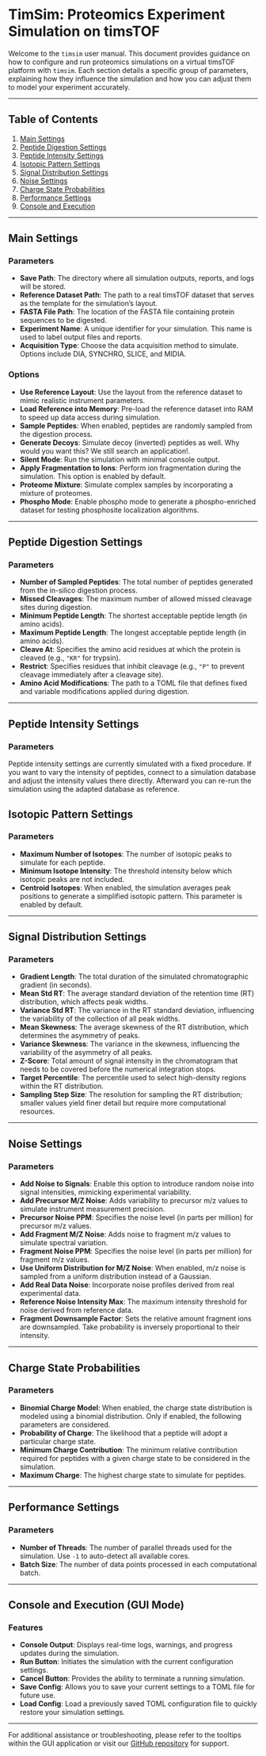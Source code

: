 # TimSim: Proteomics Experiment Simulation on timsTOF

Welcome to the `timsim` user manual. This document provides guidance on how to configure and run 
proteomics simulations on a virtual timsTOF platform with `timsim`. Each section details a specific group of parameters, 
explaining how they influence the simulation and how you can adjust them to model your experiment accurately.

---

## Table of Contents

1. [Main Settings](#main-settings)
2. [Peptide Digestion Settings](#peptide-digestion-settings)
3. [Peptide Intensity Settings](#peptide-intensity-settings)
4. [Isotopic Pattern Settings](#isotopic-pattern-settings)
5. [Signal Distribution Settings](#signal-distribution-settings)
6. [Noise Settings](#noise-settings)
7. [Charge State Probabilities](#charge-state-probabilities)
8. [Performance Settings](#performance-settings)
9. [Console and Execution](#console-and-execution)

---

## Main Settings

### Parameters
- **Save Path**: The directory where all simulation outputs, reports, and logs will be stored.
- **Reference Dataset Path**: The path to a real timsTOF dataset that serves as the template for the simulation’s layout.
- **FASTA File Path**: The location of the FASTA file containing protein sequences to be digested.
- **Experiment Name**: A unique identifier for your simulation. This name is used to label output files and reports.
- **Acquisition Type**: Choose the data acquisition method to simulate. Options include DIA, SYNCHRO, SLICE, and MIDIA.

### Options
- **Use Reference Layout**: Use the layout from the reference dataset to mimic realistic instrument parameters.
- **Load Reference into Memory**: Pre-load the reference dataset into RAM to speed up data access during simulation.
- **Sample Peptides**: When enabled, peptides are randomly sampled from the digestion process.
- **Generate Decoys**: Simulate decoy (inverted) peptides as well. Why would you want this? We still search an application!.
- **Silent Mode**: Run the simulation with minimal console output.
- **Apply Fragmentation to Ions**: Perform ion fragmentation during the simulation. This option is enabled by default.
- **Proteome Mixture**: Simulate complex samples by incorporating a mixture of proteomes.
- **Phospho Mode**: Enable phospho mode to generate a phospho-enriched dataset for testing phosphosite localization algorithms.

---

## Peptide Digestion Settings

### Parameters
- **Number of Sampled Peptides**: The total number of peptides generated from the in-silico digestion process.
- **Missed Cleavages**: The maximum number of allowed missed cleavage sites during digestion.
- **Minimum Peptide Length**: The shortest acceptable peptide length (in amino acids).
- **Maximum Peptide Length**: The longest acceptable peptide length (in amino acids).
- **Cleave At**: Specifies the amino acid residues at which the protein is cleaved (e.g., `"KR"` for trypsin).
- **Restrict**: Specifies residues that inhibit cleavage (e.g., `"P"` to prevent cleavage immediately after a cleavage site).
- **Amino Acid Modifications**: The path to a TOML file that defines fixed and variable modifications applied during digestion.

---

## Peptide Intensity Settings

### Parameters
Peptide intensity settings are currently simulated with a fixed procedure. If you want to vary the intensity of peptides, 
connect to a simulation database and adjust the intensity values there directly. Afterward you can re-run the simulation
using the adapted database as reference.

## Isotopic Pattern Settings

### Parameters
- **Maximum Number of Isotopes**: The number of isotopic peaks to simulate for each peptide.
- **Minimum Isotope Intensity**: The threshold intensity below which isotopic peaks are not included.
- **Centroid Isotopes**: When enabled, the simulation averages peak positions to generate a simplified isotopic pattern. This parameter is enabled by default.

---

## Signal Distribution Settings

### Parameters
- **Gradient Length**: The total duration of the simulated chromatographic gradient (in seconds).
- **Mean Std RT**: The average standard deviation of the retention time (RT) distribution, which affects peak widths.
- **Variance Std RT**: The variance in the RT standard deviation, influencing the variability of the collection of all peak widths.
- **Mean Skewness**: The average skewness of the RT distribution, which determines the asymmetry of peaks.
- **Variance Skewness**: The variance in the skewness, influencing the variability of the asymmetry of all peaks.
- **Z-Score**: Total amount of signal intensity in the chromatogram that needs to be covered before the numerical integration stops.
- **Target Percentile**: The percentile used to select high-density regions within the RT distribution.
- **Sampling Step Size**: The resolution for sampling the RT distribution; smaller values yield finer detail but require more computational resources.
---

## Noise Settings

### Parameters
- **Add Noise to Signals**: Enable this option to introduce random noise into signal intensities, mimicking experimental variability.
- **Add Precursor M/Z Noise**: Adds variability to precursor m/z values to simulate instrument measurement precision.
- **Precursor Noise PPM**: Specifies the noise level (in parts per million) for precursor m/z values.
- **Add Fragment M/Z Noise**: Adds noise to fragment m/z values to simulate spectral variation.
- **Fragment Noise PPM**: Specifies the noise level (in parts per million) for fragment m/z values.
- **Use Uniform Distribution for M/Z Noise**: When enabled, m/z noise is sampled from a uniform distribution instead of a Gaussian.
- **Add Real Data Noise**: Incorporate noise profiles derived from real experimental data.
- **Reference Noise Intensity Max**: The maximum intensity threshold for noise derived from reference data.
- **Fragment Downsample Factor**: Sets the relative amount fragment ions are downsampled. Take probability is inversely proportional to their intensity.

---

## Charge State Probabilities

### Parameters
- **Binomial Charge Model**: When enabled, the charge state distribution is modeled using a binomial distribution. Only if enabled, the following parameters are considered.
- **Probability of Charge**: The likelihood that a peptide will adopt a particular charge state.
- **Minimum Charge Contribution**: The minimum relative contribution required for peptides with a given charge state to be considered in the simulation.
- **Maximum Charge**: The highest charge state to simulate for peptides.

---

## Performance Settings

### Parameters
- **Number of Threads**: The number of parallel threads used for the simulation. Use `-1` to auto-detect all available cores.
- **Batch Size**: The number of data points processed in each computational batch.

---

## Console and Execution (GUI Mode)

### Features
- **Console Output**: Displays real-time logs, warnings, and progress updates during the simulation.
- **Run Button**: Initiates the simulation with the current configuration settings.
- **Cancel Button**: Provides the ability to terminate a running simulation.
- **Save Config**: Allows you to save your current settings to a TOML file for future use.
- **Load Config**: Load a previously saved TOML configuration file to quickly restore your simulation settings.

---

For additional assistance or troubleshooting, please refer to the tooltips within the GUI application or visit our [GitHub repository](https://github.com/theGreatHerrLebert/rustims) for support.